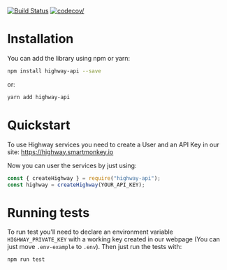 [![Build Status](https://travis-ci.org/smartmonkeyio/highway-services-js.svg?branch=master)](https://travis-ci.org/smartmonkeyio/highway-services-js)
[![codecov/](https://codecov.io/gh/smartmonkeyio/highway-services-js/branch/master/graph/badge.svg)](https://codecov.io/gh/smartmonkeyio/highway-services-js)

# Installation

You can add the library using npm or yarn:

```bash
npm install highway-api --save
```

or:

```bash
yarn add highway-api
```

# Quickstart

To use Highway services you need to create a User and an API Key in our site: https://highway.smartmonkey.io

Now you can user the services by just using:

```js
const { createHighway } = require("highway-api");
const highway = createHighway(YOUR_API_KEY);
```

# Running tests

To run test you'll need to declare an environment variable `HIGHWAY_PRIVATE_KEY` with a working key created in our webpage (You can just move `.env-example` to `.env`). Then just run the tests with:

```bash
npm run test
```
